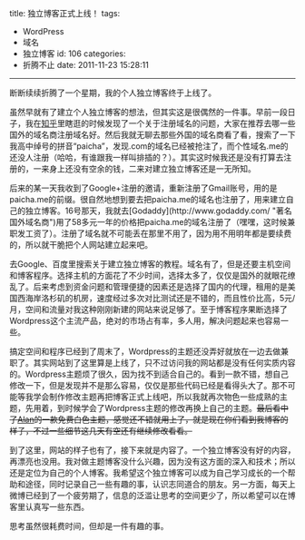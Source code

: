 title: 独立博客正式上线！
tags:
  - WordPress
  - 域名
  - 独立博客
id: 106
categories:
  - 折腾不止
date: 2011-11-23 15:28:11
---

断断续续折腾了一个星期，我的个人独立博客终于上线了。

虽然早就有了建立个人独立博客的想法，但其实这是很偶然的一件事。早前一段日子，我在[知乎](http://www.zhihu.com/ "知乎")里瞎逛的时候发现了一个关于注册域名的问题，大家在推荐去哪一些国外的域名商注册域名好。然后我就无聊去那些外国的域名商看了看，搜索了一下我高中绰号的拼音“paicha”，发现.com的域名已经被抢注了，而个性域名.me的还没人注册（哈哈，有谁跟我一样叫排插的？）。其实这时候我还是没有打算去注册的，一来身上还没有空余的钱，二来对建立独立博客还是一无所知。

<!--more-->后来的某一天我收到了Google+注册的邀请，重新注册了Gmail账号，用的是paicha.me的前缀。很自然地想到要去把paicha.me的域名也注册了，用来建立自己的独立博客。16号那天，我就去[Godaddy](http://www.godaddy.com/ "著名国外域名商")用了58多元一年的价格把paicha.me的域名注册了（嘿嘿，这时候兼职发工资了）。注册了域名就不可能丢在那里不用了，因为用不用明年都是要续费的，所以就干脆把个人网站建立起来吧。

去Google、百度里搜索关于建立独立博客的教程。域名有了，但是还要主机空间和博客程序。选择主机的方面花了不少时间，选择太多了，仅仅是国外的就眼花缭乱了。后来考虑到资金问题和管理便捷的因素还是选择了国内的代理，租用的是美国西海岸洛杉矶的机房，速度经过多次对比测试还是不错的，而且性价比高，5元/月，空间和流量对我这种刚刚新建的网站来说足够了。至于博客程序果断选择了Wordpress这个主流产品，绝对的市场占有率，多人用，解决问题起来也容易一些。

搞定空间和程序已经到了周末了，Wordpress的主题还没弄好就放在一边去做兼职了。其实网站到了这里算是上线了，只不过访问我的网站都是没有任何实质内容的。Wordpress主题烦了很久，因为找不到适合自己的。看到一款不错，想自己修改一下，但是发现并不是那么容易，仅仅是那些代码已经是看得头大了。那不可能等我学会制作修改主题再把博客正式上线吧，所以我就再次物色一些成熟的主题，先用着，到时候学会了Wordpress主题的修改再换上自己的主题。~~最后看中了[Alan](http://www.alanoy.com/wordpress-theme-gwhite-3/ "Wordpress主题")的一款免费白色主题，感觉还不错就用上了，就是现在你们看到我博客的样子，不过一些细节这几天有空还有继续修改看看。~~

到了这里，网站的样子也有了，接下来就是内容了。一个独立博客没有好的内容，再漂亮也没用。我对做主题博客没什么兴趣，因为没有这方面的深入和技术；所以还是定位为自己的个人博客。我希望这个独立博客可以成为自己学习成长的一个帮助和途径，同时记录自己一些有趣的事，认识志同道合的朋友。另一方面，每天上微博已经到了一个疲劳期了，信息的泛滥让思考的空间更少了，所以希望可以在博客里认真写一些东西。

思考虽然很耗费时间，但却是一件有趣的事。
